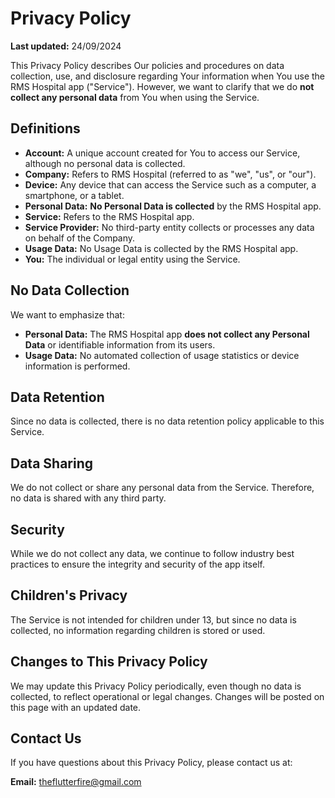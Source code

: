 # Privacy Policy

**Last updated:** 24/09/2024

This Privacy Policy describes Our policies and procedures on data collection, use, and disclosure regarding Your information when You use the RMS Hospital app ("Service"). However, we want to clarify that we do **not collect any personal data** from You when using the Service.

## Definitions

- **Account:** A unique account created for You to access our Service, although no personal data is collected.
- **Company:** Refers to RMS Hospital (referred to as "we", "us", or "our").
- **Device:** Any device that can access the Service such as a computer, a smartphone, or a tablet.
- **Personal Data:** **No Personal Data is collected** by the RMS Hospital app.
- **Service:** Refers to the RMS Hospital app.
- **Service Provider:** No third-party entity collects or processes any data on behalf of the Company.
- **Usage Data:** No Usage Data is collected by the RMS Hospital app.
- **You:** The individual or legal entity using the Service.

## No Data Collection

We want to emphasize that:

- **Personal Data:** The RMS Hospital app **does not collect any Personal Data** or identifiable information from its users.
- **Usage Data:** No automated collection of usage statistics or device information is performed.

## Data Retention

Since no data is collected, there is no data retention policy applicable to this Service.

## Data Sharing

We do not collect or share any personal data from the Service. Therefore, no data is shared with any third party.

## Security

While we do not collect any data, we continue to follow industry best practices to ensure the integrity and security of the app itself.

## Children's Privacy

The Service is not intended for children under 13, but since no data is collected, no information regarding children is stored or used.

## Changes to This Privacy Policy

We may update this Privacy Policy periodically, even though no data is collected, to reflect operational or legal changes. Changes will be posted on this page with an updated date.

## Contact Us

If you have questions about this Privacy Policy, please contact us at:

**Email:** theflutterfire@gmail.com
